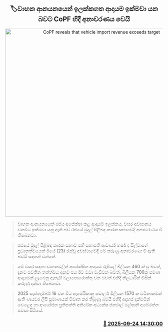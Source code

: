 <p align='center'><b><h2 align='center' title='CoPF reveals that vehicle import revenue exceeds target'>🏷වාහන ආනයනයෙන් ඉලක්කගත ආදායම ඉක්මවා යන බවට CoPF හිදී අනාවරණය වෙයි</h2></b></p>
<p align='center'><img src='https://helakuru.sgp1.cdn.digitaloceanspaces.com/esana/images/lib/copf-centered.jpg' width='600' alt='CoPF reveals that vehicle import revenue exceeds target'></p>

> වාහන ආනයනයෙන් රජය අපේක්ෂා කළ ආදායම් ඉලක්කය, වසර අවසානය වනවිට ඉක්මවා යනු ඇති බව රජයේ මුදල් පිළිබඳ කාරක සභාවේදී අනාවරණය වී ති‍බෙනවා.

> රජයේ මුදල් පිළිබඳ කාරක සභාව එහි සභාපති ආචාර්ය හර්ෂ ද සිල්වාගේ ප්‍රධානත්වයෙන් ඊයේ (23) රැස්වූ අවස්ථාවේදී මේ කරුණු අනාවරණය වී ඇති බවයි සඳහන් වන්නේ.

> මේ වසර සඳහා වාහනවලින් අපේක්ෂිත ආදායම රුපියල් බිලියන 460 ක් වූ බවත්, දැනට පවතින තත්ත්වය අනුව එය ඊට වඩා වැඩිවන බවත්, බිලියන 700ක පමණ ආදායමක් ලැබෙනු ඇතැයි බලාපොරොත්තු වන බවත් එහිදී නිලධාරින් විසින් කරුණු දක්වා තිබෙනවා.

> 2025 සැප්තැම්බර් 16 වන විට ඇමෙරිකානු ඩොලර් මිලියන 1570 ක වටිනාකමක් ඇති ණයවර ලිපි ප්‍රමාණයක් විවෘත කර තිබුණු බවයි එහිදී අදහස් දක්වමින් වෙළෙඳ හා ආයෝජන ප්‍රතිපත්ති අතිරේක අධ්‍යක්ෂ ජනරාල් මල්ෂානි අබේරත්න පවසා සිටියේ.



<h3 align='right'><a href='https://www.helakuru.lk/esana/p/113933/'>📅 2025-09-24 14:30:00</a></h3>
